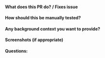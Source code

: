 #### What does this PR do? / Fixes issue

#### How should this be manually tested?

#### Any background context you want to provide?

#### Screenshots (if appropriate)

#### Questions:
